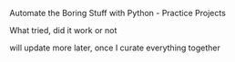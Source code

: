 Automate the Boring Stuff with Python - Practice Projects

What tried, did it work or not

will update more later, once I curate everything together
